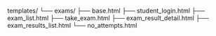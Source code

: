 templates/
└── exams/
    ├── base.html
    ├── student_login.html
    ├── exam_list.html
    ├── take_exam.html
    ├── exam_result_detail.html
    ├── exam_results_list.html
    └── no_attempts.html